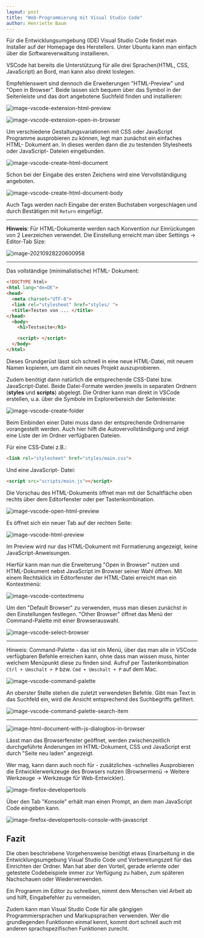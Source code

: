 ```yaml
---
layout: post
title: "Web-Programmierung mit Visual Studio Code"
author: Henriette Baum
---
```


Für die Entwicklungsumgebung (IDE) Visual Studio Code findet man Installer auf der Homepage des Herstellers. Unter Ubuntu kann man einfach über die Softwareverwaltung installieren. 

VSCode hat bereits die Unterstützung für alle drei Sprachen(HTML, CSS, JavaScript) an Bord, man kann also direkt loslegen. 

Empfehlenswert sind dennoch die Erweiterungen "HTML-Preview" und "Open in Browser". Beide lassen sich bequem über das Symbol in der Seitenleiste und das dort angebotene Suchfeld finden und installieren:

![image-vscode-extension-html-preview](/assets/images/vscode-web-programming-images/vscode-web-prog_01.png)



![image-vscode-extension-open-in-browser](/assets/images/vscode-web-programming-images/vscode-web-prog_02.png)

Um verschiedene Gestaltungsvariationen mit CSS oder JavaScript Programme ausprobieren zu können, legt man zunächst ein einfaches HTML- Dokument an. In dieses werden dann die zu testenden Stylesheets oder JavaScript- Dateien eingebunden.

![image-vscode-create-html-document](/assets/images/vscode-web-programming-images/vscode-web-prog_03.png)

Schon bei der Eingabe des ersten Zeichens wird eine Vervollständigung angeboten.

![image-vscode-create-html-document-body](/assets/images/vscode-web-programming-images/vscode-web-prog_04.png)

Auch Tags werden nach Eingabe der ersten Buchstaben vorgeschlagen und durch Bestätigen mit `Return` eingefügt.

___

**Hinweis**: Für HTML-Dokumente werden nach Konvention nur Einrückungen von 2 Leerzeichen verwendet.  Die Einstellung erreicht man über Settings -> Editor-Tab Size:

![image-20210928220600958](/assets/images/vscode-web-programming-images/vscode-web-prog_05.png)

___

Das vollständige (minimalistische) HTML- Dokument:

```html
<!DOCTYPE html>
<html lang="de=DE">
<head>
  <meta charset="UTF-8">
  <link rel="stylesheet" href="styles/ ">
  <title>Testen von ... </title>
</head>
  <body>
    <h1>Testseite</h1>  

    <script> </script>
  </body>
</html>
```

Dieses Grundgerüst lässt sich schnell in eine neue HTML-Datei, mit neuem Namen kopieren, um damit ein neues Projekt auszuprobieren.

Zudem benötigt dann natürlich die entsprechende CSS-Datei bzw. JavaScript-Datei. Beide Datei-Formate werden jeweils in separaten Ordnern  (**styles** und **scripts**) abgelegt. Die Ordner kann man direkt in VSCode erstellen, u.a. über die Symbole im Explorerbereich der Seitenleiste:

![image-vscode-create-folder](/assets/images/vscode-web-programming-images/vscode-web-prog_06.png)

Beim Einbinden einer Datei muss dann der entsprechende Ordnername vorangestellt werden. Auch hier hilft die Autovervollständigung und zeigt eine Liste der im Ordner verfügbaren Dateien.

Für eine CSS-Datei z.B.:

```html
<link rel="stylesheet" href="styles/main.css">
```

Und eine JavaScript- Datei:

```html
<script src="scripts/main.js"></script>
```

Die Vorschau des HTML-Dokuments öffnet man mit der Schaltfläche oben rechts über dem Editorfenster oder per Tastenkombination.

![image-vscode-open-html-preview](/assets/images/vscode-web-programming-images/vscode-web-prog_07.png)

Es öffnet sich ein neuer Tab auf der rechten Seite:

![image-vscode-html-preview](/assets/images/vscode-web-programming-images/vscode-web-prog_08.png)

Im Preview wird nur das HTML-Dokument mit Formatierung angezeigt, keine JavaScript-Anweisungen.

Hierfür kann man nun die Erweiterung "Open in Browser" nutzen und HTML-Dokument nebst JavaScript im Browser seiner Wahl öffnen. Mit einem Rechtsklick im Editorfenster der HTML-Datei erreicht man ein Kontextmenü:

![image-vscode-contextmenu](/assets/images/vscode-web-programming-images/vscode-web-prog_09.png)

Um den "Default Browser" zu verwenden, muss man diesen zunächst in den Einstellungen festlegen. "Other Browser" öffnet das Menü der Command-Palette mit einer Browserauswahl.

![image-vscode-select-browser](/assets/images/vscode-web-programming-images/vscode-web-prog_10.png)

___

Hinweis: Command-Palette - das ist ein Menü, über das man alle in VSCode verfügbaren Befehle erreichen kann, ohne dass man wissen muss, hinter welchem Menüpunkt diese zu finden sind. Aufruf per Tastenkombination `Ctrl + Umschalt + P` bzw. `Cmd + Umschalt + P` auf dem Mac.

![image-vscode-command-palette](/assets/images/vscode-web-programming-images/vscode-web-prog_11.png)

An oberster Stelle stehen die zuletzt verwendeten Befehle. Gibt man Text in das Suchfeld ein, wird die Ansicht entsprechend des Suchbegriffs gefiltert.

![image-vscode-command-palette-search-item](/assets/images/vscode-web-programming-images/vscode-web-prog_12.png)

___



![image-html-document-with-js-dialogbos-in-browser](/assets/images/vscode-web-programming-images/vscode-web-prog_13.png)

Lässt man das Browserfenster geöffnet, werden zwischenzeitlich durchgeführte Änderungen im HTML-Dokument, CSS und JavaScript erst durch "Seite neu laden" angezeigt.

Wer mag, kann dann auch noch für  - zusätzliches -schnelles Ausprobieren die Entwicklerwerkzeuge des Browsers nutzen (Browsermenü -> Weitere Werkzeuge -> Werkzeuge für Web-Entwickler).

![image-firefox-developertools](/assets/images/vscode-web-programming-images/vscode-web-prog_14.png)

Über den Tab "Konsole" erhält man einen Prompt, an dem man JavaScript Code eingeben kann.

![image-firefox-developertools-console-with-javascript](/assets/images/vscode-web-programming-images/vscode-web-prog_15.png)



## Fazit

Die oben beschriebene Vorgehensweise benötigt etwas Einarbeitung in die Entwicklungsumgebung Visual Studio Code und Vorbereitungszeit für das Einrichten der Ordner. Man hat aber den Vorteil, gerade erlernte oder getestete Codebeispiele immer zur Verfügung zu haben, zum späteren Nachschauen oder Wiederverwenden. 

Ein Programm im Editor zu schreiben, nimmt dem Menschen viel Arbeit ab und hilft, Eingabefehler zu vermeiden.

Zudem kann man Visual Studio Code für alle gängigen Programmiersprachen und Markupsprachen verwenden. Wer die grundlegenden Funktionen einmal kennt, kommt dort schnell auch mit anderen sprachspezifischen Funktionen zurecht.
